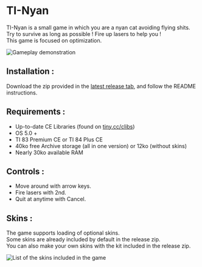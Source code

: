 # TI-Nyan
TI-Nyan is a small game in which you are a nyan cat avoiding flying shits.  
Try to survive as long as possible !  Fire up lasers to help you !  
This game is focused on optimization.  
  
![Gameplay demonstration](https://github.com/SiniKraft/ti-nyan/assets/65973766/f38f822e-6729-424b-9b6f-43ef34626ff2)
## Installation : 
Download the zip provided in the [latest release tab](https://github.com/SiniKraft/ti-nyan/releases), and follow the README instructions.
## Requirements :
- Up-to-date CE Libraries (found on [tiny.cc/clibs](https://tiny.cc/clibs))
- OS 5.0 +
- TI 83 Premium CE or TI 84 Plus CE
- 40ko free Archive storage (all in one version) or 12ko (without skins)
- Nearly 30ko available RAM
## Controls : 
- Move around with arrow keys. 
- Fire lasers with 2nd. 
- Quit at anytime with Cancel.
## Skins :
The game supports loading of optional skins.  
Some skins are already included by default in the release zip.  
You can also make your own skins with the kit included in the release zip.  
  
![List of the skins included in the game](https://github.com/SiniKraft/ti-nyan/assets/65973766/6e6f70d9-0397-4c1a-aa95-9758e203ee6f)
